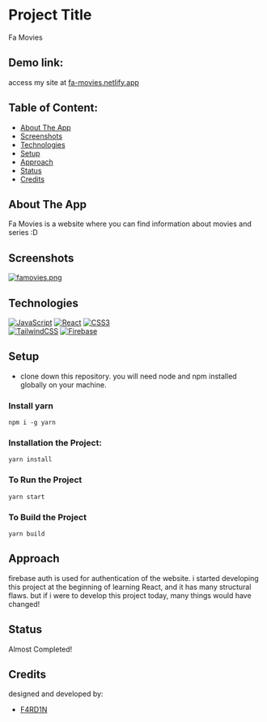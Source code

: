 # Project Title
Fa Movies

## Demo link:
access my site at [fa-movies.netlify.app](https://fa-movies.netlify.app)

## Table of Content:

- [About The App](#about-the-app)
- [Screenshots](#screenshots)
- [Technologies](#technologies)
- [Setup](#setup)
- [Approach](#approach)
- [Status](#status)
- [Credits](#credits)

## About The App
Fa Movies is a website where you can find information about movies and series :D

## Screenshots

[![famovies.png](https://iili.io/UORfPS.md.png)](https://freeimage.host/i/UORfPS)

## Technologies
[![JavaScript](https://img.shields.io/badge/javascript-%23323330.svg?style=for-the-badge&logo=javascript&logoColor=%23F7DF1E)](https://developer.mozilla.org/en-US/docs/Web/JavaScript)
[![React](https://img.shields.io/badge/react-%2320232a.svg?style=for-the-badge&logo=react&logoColor=%2361DAFB)](https://reactjs.org/docs/getting-started.html)
[![CSS3](https://img.shields.io/badge/css3-%231572B6.svg?style=for-the-badge&logo=css3&logoColor=white)](https://developer.mozilla.org/en-US/docs/Web/CSS)
<br />
[![TailwindCSS](https://img.shields.io/badge/tailwindcss-%2338B2AC.svg?style=for-the-badge&logo=tailwind-css&logoColor=white)](https://tailwindcss.com/docs/installation)
[![Firebase](https://img.shields.io/badge/Firebase-039BE5?style=for-the-badge&logo=Firebase&logoColor=white)](https://firebase.google.com)
## Setup
- clone down this repository. you will need node and npm installed globally on your machine.
### Install yarn
`npm i -g yarn`
### Installation the Project:
`yarn install`
### To Run the Project
`yarn start`
### To Build the Project
`yarn build`

## Approach
firebase auth is used for authentication of the website.
i started developing this project at the beginning of learning React, and it has many structural flaws. but if i were to develop this project today, many things would have changed!

## Status
Almost Completed!

## Credits
designed and developed by:
- [F4RD1N](https://github.com/F4RD1N)